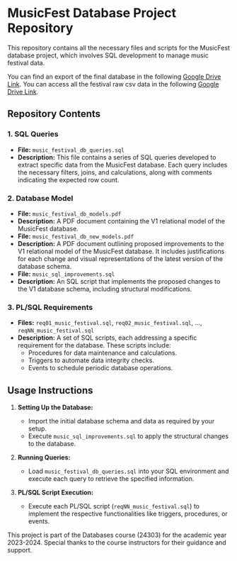 # MusicFest Database Project Repository

This repository contains all the necessary files and scripts for the MusicFest database project, which involves SQL development to manage music festival data.

You can find an export of the final database in the following [Google Drive Link](https://drive.google.com/file/d/172WD36xIhwnBl9MzHzDT_UPorV802d7G/view?usp=sharing).
You can access all the festival raw csv data in the following [Google Drive Link](https://drive.google.com/file/d/1x3v2y8N32uP7UcbM4tjAvyhzqa9y4_q4/view?usp=sharing).

## Repository Contents

### 1. SQL Queries
- **File:** `music_festival_db_queries.sql`
- **Description:** This file contains a series of SQL queries developed to extract specific data from the MusicFest database. Each query includes the necessary filters, joins, and calculations, along with comments indicating the expected row count.

### 2. Database Model
- **File:** `music_festival_db_models.pdf`
- **Description:** A PDF document containing the V1 relational model of the MusicFest database.
- **File:** `music_festival_db_new_models.pdf`
- **Description:** A PDF document outlining proposed improvements to the V1 relational model of the MusicFest database. It includes justifications for each change and visual representations of the latest version of the database schema.
- **File:** `music_sql_improvements.sql`
- **Description:** An SQL script that implements the proposed changes to the V1 database schema, including structural modifications.

### 3. PL/SQL Requirements
- **Files:** `req01_music_festival.sql`, `req02_music_festival.sql`, ..., `reqNN_music_festival.sql`
- **Description:** A set of SQL scripts, each addressing a specific requirement for the database. These scripts include:
  - Procedures for data maintenance and calculations.
  - Triggers to automate data integrity checks.
  - Events to schedule periodic database operations.

## Usage Instructions

1. **Setting Up the Database:**
   - Import the initial database schema and data as required by your setup.
   - Execute `music_sql_improvements.sql` to apply the structural changes to the database.

2. **Running Queries:**
   - Load `music_festival_db_queries.sql` into your SQL environment and execute each query to retrieve the specified information.

3. **PL/SQL Script Execution:**
   - Execute each PL/SQL script (`reqNN_music_festival.sql`) to implement the respective functionalities like triggers, procedures, or events.

This project is part of the Databases course (24303) for the academic year 2023-2024. Special thanks to the course instructors for their guidance and support.


